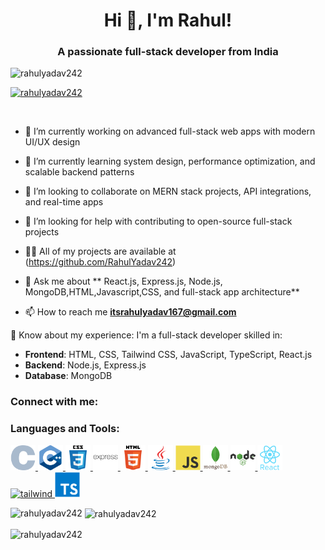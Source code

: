 <h1 align="center">Hi 👋, I'm Rahul!</h1>
<h3 align="center">A passionate full-stack developer from India</h3>

<p align="left"> <img src="https://komarev.com/ghpvc/?username=rahulyadav242&label=Profile%20views&color=0e75b6&style=flat" alt="rahulyadav242" /> </p>

<p align="left"> <a href="https://github.com/ryo-ma/github-profile-trophy"><img src="https://github-profile-trophy.vercel.app/?username=rahulyadav242" alt="rahulyadav242" /></a> </p>

<p align="left"> <a href="https://twitter.com/" target="blank"><img src="https://img.shields.io/twitter/follow/?logo=twitter&style=for-the-badge" alt="" /></a> </p>

- 🔭 I’m currently working on advanced full-stack web apps with modern UI/UX design

- 🌱 I’m currently learning system design, performance optimization, and scalable backend patterns

- 👯 I’m looking to collaborate on MERN stack projects, API integrations, and real-time apps

- 🤝 I’m looking for help with contributing to open-source full-stack projects

- 👨‍💻 All of my projects are available at (https://github.com/RahulYadav242)

- 💬 Ask me about ** React.js, Express.js, Node.js, MongoDB,HTML,Javascript,CSS, and full-stack app architecture**

- 📫 How to reach me **itsrahulyadav167@gmail.com**

📄 Know about my experience: I'm a full-stack developer skilled in:
- **Frontend**: HTML, CSS, Tailwind CSS, JavaScript, TypeScript, React.js
- **Backend**: Node.js, Express.js
- **Database**: MongoDB

<h3 align="left">Connect with me:</h3>
<p align="left">
</p>

<h3 align="left">Languages and Tools:</h3>
<p align="left"> <a href="https://www.cprogramming.com/" target="_blank" rel="noreferrer"> <img src="https://raw.githubusercontent.com/devicons/devicon/master/icons/c/c-original.svg" alt="c" width="40" height="40"/> </a> <a href="https://www.w3schools.com/cpp/" target="_blank" rel="noreferrer"> <img src="https://raw.githubusercontent.com/devicons/devicon/master/icons/cplusplus/cplusplus-original.svg" alt="cplusplus" width="40" height="40"/> </a> <a href="https://www.w3schools.com/css/" target="_blank" rel="noreferrer"> <img src="https://raw.githubusercontent.com/devicons/devicon/master/icons/css3/css3-original-wordmark.svg" alt="css3" width="40" height="40"/> </a> <a href="https://expressjs.com" target="_blank" rel="noreferrer"> <img src="https://raw.githubusercontent.com/devicons/devicon/master/icons/express/express-original-wordmark.svg" alt="express" width="40" height="40"/> </a> <a href="https://www.w3.org/html/" target="_blank" rel="noreferrer"> <img src="https://raw.githubusercontent.com/devicons/devicon/master/icons/html5/html5-original-wordmark.svg" alt="html5" width="40" height="40"/> </a> <a href="https://www.java.com" target="_blank" rel="noreferrer"> <img src="https://raw.githubusercontent.com/devicons/devicon/master/icons/java/java-original.svg" alt="java" width="40" height="40"/> </a> <a href="https://developer.mozilla.org/en-US/docs/Web/JavaScript" target="_blank" rel="noreferrer"> <img src="https://raw.githubusercontent.com/devicons/devicon/master/icons/javascript/javascript-original.svg" alt="javascript" width="40" height="40"/> </a> <a href="https://www.mongodb.com/" target="_blank" rel="noreferrer"> <img src="https://raw.githubusercontent.com/devicons/devicon/master/icons/mongodb/mongodb-original-wordmark.svg" alt="mongodb" width="40" height="40"/> </a> <a href="https://nodejs.org" target="_blank" rel="noreferrer"> <img src="https://raw.githubusercontent.com/devicons/devicon/master/icons/nodejs/nodejs-original-wordmark.svg" alt="nodejs" width="40" height="40"/> </a> <a href="https://reactjs.org/" target="_blank" rel="noreferrer"> <img src="https://raw.githubusercontent.com/devicons/devicon/master/icons/react/react-original-wordmark.svg" alt="react" width="40" height="40"/> </a> <a href="https://tailwindcss.com/" target="_blank" rel="noreferrer"> <img src="https://www.vectorlogo.zone/logos/tailwindcss/tailwindcss-icon.svg" alt="tailwind" width="40" height="40"/> </a> <a href="https://www.typescriptlang.org/" target="_blank" rel="noreferrer"> <img src="https://raw.githubusercontent.com/devicons/devicon/master/icons/typescript/typescript-original.svg" alt="typescript" width="40" height="40"/> </a> </p>

<p><img align="left" src="https://github-readme-stats.vercel.app/api/top-langs?username=rahulyadav242&show_icons=true&locale=en&layout=compact" alt="rahulyadav242" /></p>

<p>&nbsp;<img align="center" src="https://github-readme-stats.vercel.app/api?username=rahulyadav242&show_icons=true&locale=en" alt="rahulyadav242" /></p>

<p><img align="center" src="https://github-readme-streak-stats.herokuapp.com/?user=rahulyadav242&" alt="rahulyadav242" /></p>
